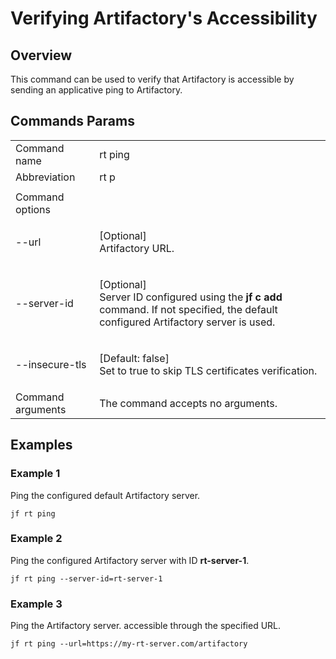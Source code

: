 # Verifying Artifactory's Accessibility
## Overview
This command can be used to verify that Artifactory is accessible by sending an applicative ping to Artifactory.

## Commands Params

|                   |                                                                                                                                                             |
|-------------------|-------------------------------------------------------------------------------------------------------------------------------------------------------------|
| Command name      | rt ping                                                                                                                                                     |
| Abbreviation      | rt p                                                                                                                                                        |
|                   |                                                                                                                                                             |
| Command options   |                                                                                                                                                             |
| --url             | <p>[Optional]<br>Artifactory URL.</p>                                                                                                                       |
| --server-id       | <p>[Optional]<br>Server ID configured using the <strong>jf c add</strong> command. If not specified, the default configured Artifactory server is used.</p> |
| --insecure-tls    | <p>[Default: false]<br>Set to true to skip TLS certificates verification.</p>                                                                                     |
| Command arguments | The command accepts no arguments.                                                                                                                           |

## Examples
### Example 1

Ping the configured default Artifactory server.

```
jf rt ping
```

### Example 2

Ping the configured Artifactory server with ID **rt-server-1**.

```
jf rt ping --server-id=rt-server-1
```

### Example 3

Ping the Artifactory server. accessible through the specified URL.

```
jf rt ping --url=https://my-rt-server.com/artifactory
```
